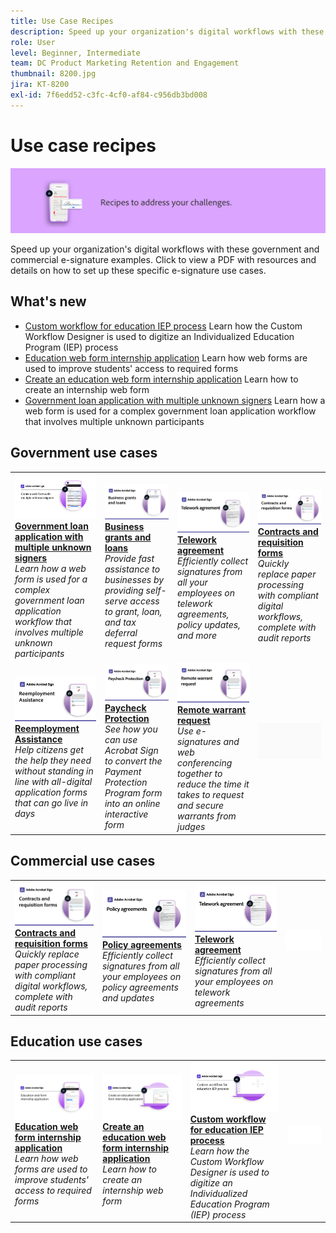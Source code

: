 ```yaml
---
title: Use Case Recipes
description: Speed up your organization's digital workflows with these government and commercial e-signature examples
role: User
level: Beginner, Intermediate
team: DC Product Marketing Retention and Engagement
thumbnail: 8200.jpg
jira: KT-8200
exl-id: 7f6edd52-c3fc-4cf0-af84-c956db3bd008
---
```

# Use case recipes

![Use case banner](../assets/Hero-Recipe.png)

Speed up your organization's digital workflows with these government and commercial e-signature examples. Click to view a PDF with resources and details on how to set up these specific e-signature use cases.

## What's new

* [Custom workflow for education IEP process](usecase-edu-iep.md)
  Learn how the Custom Workflow Designer is used to digitize an Individualized Education Program (IEP) process
* [Education web form internship application](usecase-edu-intern.md)
  Learn how web forms are used to improve students' access to required forms
* [Create an education web form internship application](usecase-edu-intern-create.md)
  Learn how to create an internship web form
* [Government loan application with multiple unknown signers](webform-multiple-signers.md)
  Learn how a web form is used for a complex government loan application workflow that involves multiple unknown participants

## Government use cases

<table style="table-layout:fixed">
<tr>
  <td>
    <a href="webform-multiple-signers.md">
      <img alt="Government loan application with multiple unknown signers" src="../assets/Web-form-unknown.png" />
    </a>
    <div>
    <a href="webform-multiple-signers.md"><strong>Government loan application with multiple unknown signers</strong></a>
    </div>
    <em>Learn how a web form is used for a complex government loan application workflow that involves multiple unknown participants</em>
    <br>
  </td> 
  <td>
    <a href="usecasegovgrants.md">
      <img alt="Business grants and loans" src="../assets/UC_Business.png" />
    </a>
    <div>
    <a href="usecasegovgrants.md"><strong>Business grants and loans</strong></a>
    </div>
    <em>Provide fast assistance to businesses by providing self-serve access to grant, loan, and tax deferral request forms</em>
    <br>
  </td> 
  <td>
    <a href="usecasegovtelework.md">
      <img alt="Telework agreement" src="../assets/UC_MegasignR.png" />
    </a>
    <div>
    <a href="usecasegovtelework.md"><strong>Telework agreement</strong></a>
    </div>
    <em>Efficiently collect signatures from all your employees on telework agreements, policy updates, and more</em>
    <br>
  </td>
  <td>
    <a href="usecasegovcontracts.md">
      <img alt="Contracts and requisition forms" src="../assets/UC_WorkflowR.png" />
    </a>
    <div>
    <a href="usecasegovcontracts.md"><strong>Contracts and requisition forms</strong></a>
    </div>
    <em>Quickly replace paper processing with compliant digital workflows, complete with audit reports</em>
    <br>
  </td>
</tr>
<tr>
 <td>
    <a href="usecasegovreemployment.md">
      <img alt="Reemployment Assistance" src="../assets/UC_WebformsR.png" />
    </a>
    <div>
    <a href="usecasegovreemployment.md"><strong>Reemployment Assistance</strong></a>
    </div>
    <em>Help citizens get the help they need without standing in line with all-digital application forms that can go live in days</em>
    <br>
  </td>
  <td>
    <a href="usecasegovpaycheck.md">
      <img alt="Paycheck Protection" src="../assets/UC_PaycheckProtectionR.png" />
    </a>
    <div>
    <a href="usecasegovpaycheck.md"><strong>Paycheck Protection</strong></a>
    </div>
    <em>See how you can use Acrobat Sign to convert the Payment Protection Program form into an online interactive form</em>
    <br>
  </td>
  <td>
    <a href="usecasegovremote.md">
      <img alt="Remote warrant request" src="../assets/UC_Remote_WarrantR.png" />
    </a>
    <div>
    <a href="usecasegovremote.md"><strong>Remote warrant request</strong></a>
    </div>
    <em>Use e-signatures and web conferencing together to reduce the time it takes to request and secure warrants from judges</em>
    <br>
  </td>
  <td>
    <img alt="Spacer" src="../assets/Grayspacer.png" />
    <div>
    <br>
  </td>
</tr>
</table>

## Commercial use cases

<table style="table-layout:fixed">
<tr>
  <td>
    <a href="usecasecomcontracts.md">
      <img alt="Contracts and requisition forms" src="../assets/UC_WorkflowR.png" />
    </a>
    <div>
    <a href="usecasecomcontracts.md"><strong>Contracts and requisition forms</strong></a>
    </div>
    <em>Quickly replace paper processing with compliant digital workflows, complete with audit reports</em>
    <br>
  </td> 
  <td>
    <a href="usecasecompolicy.md">
      <img alt="Policy agreements" src="../assets/UC_Policy.png" />
    </a>
    <div>
    <a href="usecasecompolicy.md"><strong>Policy agreements</strong></a>
    </div>
    <em>Efficiently collect signatures from all your employees on policy agreements and updates</em>
    <br>
  </td>
  <td>
    <a href="usecasecomtelework.md">
      <img alt="Telework agreement" src="../assets/UC_MegasignR.png" />
    </a>
    <div>
    <a href="usecasecomtelework.md"><strong>Telework agreement</strong></a>
    </div>
    <em>Efficiently collect signatures from all your employees on telework agreements</em>
    <br>
  </td>
  <td>
    <img alt="Spacer" src="../assets/Whitespacer.png" />
    <div>
    <br>
  </td>
</tr>
</table>

## Education use cases

<table style="table-layout:fixed">
<tr>
  <td>
    <a href="usecase-edu-intern.md">
      <img alt="Education web form internship application" src="../assets/Webform-internship.png" />
    </a>
    <div>
    <a href="usecase-edu-intern.md"><strong>Education web form internship application</strong></a>
    </div>
    <em>Learn how web forms are used to improve students' access to required forms</em>
    <br>
  </td> 
  <td>
    <a href="usecase-edu-intern-create.md">
      <img alt="Create an education web form internship application" src="../assets/Webform-internship-create.png" />
    </a>
    <div>
    <a href="usecase-edu-intern-create.md"><strong>Create an education web form internship application</strong></a>
    </div>
    <em>Learn how to create an internship web form</em>
    <br>
  </td> 
  <td>
    <a href="usecase-edu-iep.md">
      <img alt="Custom workflow for education IEP process" src="../assets/Workflow-iep.png" />
    </a>
    <div>
    <a href="usecase-edu-iep.md"><strong>Custom workflow for education IEP process</strong></a>
    </div>
    <em>Learn how the Custom Workflow Designer is used to digitize an Individualized Education Program (IEP) process</em>
    <br>
  </td>
  <td>
    <img alt="Spacer" src="../assets/Whitespacer.png" />
    <div>
    <br>
  </td>
</tr>
</table>


